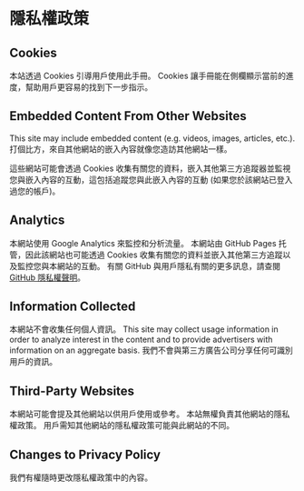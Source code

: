 # 隱私權政策

## Cookies

本站透過 Cookies 引導用戶使用此手冊。 Cookies 讓手冊能在側欄顯示當前的進度，幫助用戶更容易的找到下一步指示。

## Embedded Content From Other Websites

This site may include embedded content (e.g. videos, images, articles, etc.). 打個比方，來自其他網站的嵌入內容就像您造訪其他網站一樣。

這些網站可能會透過 Cookies 收集有關您的資料，嵌入其他第三方追蹤器並監視您與嵌入內容的互動，這包括追蹤您與此嵌入內容的互動 (如果您於該網站已登入過您的帳戶)。

## Analytics

本網站使用 Google Analytics 來監控和分析流量。 本網站由 GitHub Pages 托管，因此該網站也可能透過 Cookies 收集有關您的資料並嵌入其他第三方追蹤以及監控您與本網站的互動。 有關 GitHub 與用戶隱私有關的更多訊息，請查閱 [GitHub 隱私權聲明](https://help.github.com/en/articles/github-privacy-statement)。

## Information Collected

本網站不會收集任何個人資訊。 This site may collect usage information in order to analyze interest in the content and to provide advertisers with information on an aggregate basis. 我們不會與第三方廣告公司分享任何可識別用戶的資訊。

## Third-Party Websites

本網站可能會提及其他網站以供用戶使用或參考。 本站無權負責其他網站的隱私權政策。 用戶需知其他網站的隱私權政策可能與此網站的不同。

## Changes to Privacy Policy

我們有權隨時更改隱私權政策中的內容。
